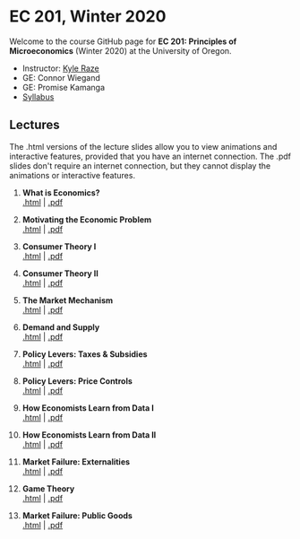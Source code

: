 # EC 201, Winter 2020

Welcome to the course GitHub page for **EC 201: Principles of Microeconomics** (Winter 2020) at the University of Oregon.

- Instructor: [Kyle Raze](https://kyleraze.com)
- GE: Connor Wiegand 
- GE: Promise Kamanga
- [Syllabus](https://raw.githack.com/kyleraze/EC201_Microeconomics/master/Syllabus/syllabus.pdf)

## Lectures

The .html versions of the lecture slides allow you to view animations and interactive features, provided that you have an internet connection. The .pdf slides don't require an internet connection, but they cannot display the animations or interactive features.

1. **What is Economics?** <br> [.html](https://raw.githack.com/kyleraze/EC201_Microeconomics/master/Lectures/01-Introduction/01-Introduction.html) | [.pdf](https://raw.githack.com/kyleraze/EC201_Microeconomics/master/Lectures/01-Introduction/01-Introduction.pdf)

2. **Motivating the Economic Problem** <br> [.html](https://raw.githack.com/kyleraze/EC201_Microeconomics/master/Lectures/02-Economic_Problem_Motivation/02-Economic_Problem_Motivation.html) | [.pdf](https://raw.githack.com/kyleraze/EC201_Microeconomics/master/Lectures/02-Economic_Problem_Motivation/02-Economic_Problem_Motivation.pdf)

3. **Consumer Theory I** <br> [.html](https://raw.githack.com/kyleraze/EC201_Microeconomics/master/Lectures/03-Consumer_Theory/03-Consumer_Theory.html) | [.pdf](https://raw.githack.com/kyleraze/EC201_Microeconomics/master/Lectures/03-Consumer_Theory/03-Consumer_Theory.pdf)

4. **Consumer Theory II** <br> [.html](https://raw.githack.com/kyleraze/EC201_Microeconomics/master/Lectures/04-Consumer_Theory/04-Consumer_Theory.html) | [.pdf](https://raw.githack.com/kyleraze/EC201_Microeconomics/master/Lectures/04-Consumer_Theory/04-Consumer_Theory.pdf)

5. **The Market Mechanism** <br> [.html](https://raw.githack.com/kyleraze/EC201_Microeconomics/master/Lectures/05-Market_Mechanism/05-Market_Mechanism.html) | [.pdf](https://raw.githack.com/kyleraze/EC201_Microeconomics/master/Lectures/05-Market_Mechanism/05-Market_Mechanism.pdf)

6. **Demand and Supply** <br> [.html](https://raw.githack.com/kyleraze/EC201_Microeconomics/master/Lectures/06-Demand_Supply/06-Demand_Supply.html) | [.pdf](https://raw.githack.com/kyleraze/EC201_Microeconomics/master/Lectures/06-Demand_Supply/06-Demand_Supply.pdf)

7. **Policy Levers: Taxes & Subsidies** <br> [.html](https://raw.githack.com/kyleraze/EC201_Microeconomics/master/Lectures/07-Policy_Taxes_Subsidies/07-Policy_Taxes_Subsidies.html) | [.pdf](https://raw.githack.com/kyleraze/EC201_Microeconomics/master/Lectures/07-Policy_Taxes_Subsidies/07-Policy_Taxes_Subsidies.pdf)

8. **Policy Levers: Price Controls** <br> [.html](https://raw.githack.com/kyleraze/EC201_Microeconomics/master/Lectures/08-Policy_Price_Controls/08-Policy_Price_Controls.html) | [.pdf](https://raw.githack.com/kyleraze/EC201_Microeconomics/master/Lectures/08-Policy_Price_Controls/08-Policy_Price_Controls.pdf)

9. **How Economists Learn from Data I** <br> [.html](https://raw.githack.com/kyleraze/EC201_Microeconomics/master/Lectures/09-Data_Learning/09-Data_Learning.html) | [.pdf](https://raw.githack.com/kyleraze/EC201_Microeconomics/master/Lectures/09-Data_Learning/09-Data_Learning.pdf)

10. **How Economists Learn from Data II** <br> [.html](https://raw.githack.com/kyleraze/EC201_Microeconomics/master/Lectures/10-Data_Learning/10-Data_Learning.html) | [.pdf](https://raw.githack.com/kyleraze/EC201_Microeconomics/master/Lectures/10-Data_Learning/10-Data_Learning.pdf)

11. **Market Failure: Externalities** <br> [.html](https://raw.githack.com/kyleraze/EC201_Microeconomics/master/Lectures/11-Externalities/11-Externalities.html) | [.pdf](https://raw.githack.com/kyleraze/EC201_Microeconomics/master/Lectures/11-Externalities/11-Externalities.pdf)

12. **Game Theory** <br> [.html](https://raw.githack.com/kyleraze/EC201_Microeconomics/master/Lectures/12-Game_Theory/12-Game_Theory.html) | [.pdf](https://raw.githack.com/kyleraze/EC201_Microeconomics/master/Lectures/12-Game_Theory/12-Game_Theory.pdf)

13. **Market Failure: Public Goods** <br> [.html](https://raw.githack.com/kyleraze/EC201_Microeconomics/master/Lectures/13-Public_Goods/13-Public_Goods.html) | [.pdf](https://raw.githack.com/kyleraze/EC201_Microeconomics/master/Lectures/13-Public_Goods/13-Public_Goods.pdf)


